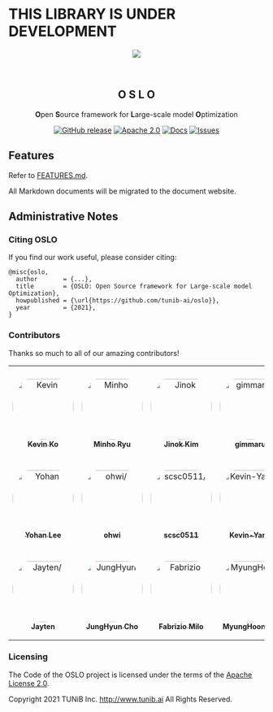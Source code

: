 # THIS LIBRARY IS UNDER DEVELOPMENT

<div align="center">

![](https://github.com/tunib-ai/oslo/raw/master/assets/oslo.png)

<br>

## O S L O

**O**pen **S**ource framework for **L**arge-scale model **O**ptimization

<p align="center">
<a href="https://github.com/tunib-ai/oslo/releases"><img alt="GitHub release" src="https://img.shields.io/github/release/tunib-ai/oslo.svg" /></a>
<a href="https://github.com/tunib-ai/oslo/blob/master/LICENSE.apache-2.0"><img alt="Apache 2.0" src="https://img.shields.io/badge/license-Apache%202.0-blue.svg"/></a> <a href="https://tunib-ai.github.io/oslo"><img alt="Docs" src="https://img.shields.io/badge/docs-passing-success.svg"/></a>
<a href="https://github.com/tunib-ai/oslo/issues"><img alt="Issues" src="https://img.shields.io/github/issues/tunib-ai/oslo"/></a>

</div>

## Features
Refer to [FEATURES.md](FEATURES.md).

All Markdown documents will be migrated to the document website.

## Administrative Notes
### Citing OSLO
If you find our work useful, please consider citing:
```
@misc{oslo,
  author       = {...},
  title        = {OSLO: Open Source framework for Large-scale model Optimization},
  howpublished = {\url{https://github.com/tunib-ai/oslo}},
  year         = {2021},
}
```
### Contributors
Thanks so much to all of our amazing contributors!

<table>
<tr>
    <td align="center" style="word-wrap: break-word; width: 180.0; height: 180.0">
        <a href=https://github.com/hyunwoongko>
            <img src=https://avatars.githubusercontent.com/u/38183241?v=4 width="120;"  style="border-radius:50%;align-items:center;justify-content:center;overflow:hidden;padding-top:10px" alt=Kevin Ko/>
            <br />
            <sub style="font-size:14px"><b>Kevin Ko</b></sub>
        </a>
    </td>
    <td align="center" style="word-wrap: break-word; width: 180.0; height: 180.0">
        <a href=https://github.com/bzantium>
            <img src=https://avatars.githubusercontent.com/u/19511788?v=4 width="120;"  style="border-radius:50%;align-items:center;justify-content:center;overflow:hidden;padding-top:10px" alt=Minho Ryu/>
            <br />
            <sub style="font-size:14px"><b>Minho Ryu</b></sub>
        </a>
    </td>
    <td align="center" style="word-wrap: break-word; width: 180.0; height: 180.0">
        <a href=https://github.com/jinok2im>
            <img src=https://avatars.githubusercontent.com/u/42664793?v=4 width="120;"  style="border-radius:50%;align-items:center;justify-content:center;overflow:hidden;padding-top:10px" alt=Jinok Kim/>
            <br />
            <sub style="font-size:14px"><b>Jinok Kim</b></sub>
        </a>
    </td>
    <td align="center" style="word-wrap: break-word; width: 180.0; height: 180.0">
        <a href=https://github.com/gimmaru>
            <img src=https://avatars.githubusercontent.com/u/87857169?v=4 width="120;"  style="border-radius:50%;align-items:center;justify-content:center;overflow:hidden;padding-top:10px" alt=gimmaru/>
            <br />
            <sub style="font-size:14px"><b>gimmaru</b></sub>
        </a>
    </td>
    <td align="center" style="word-wrap: break-word; width: 180.0; height: 180.0">
        <a href=https://github.com/loopinf>
            <img src=https://avatars.githubusercontent.com/u/2896446?v=4 width="120;"  style="border-radius:50%;align-items:center;justify-content:center;overflow:hidden;padding-top:10px" alt=loopinf/>
            <br />
            <sub style="font-size:14px"><b>loopinf</b></sub>
        </a>
    </td>
    <td align="center" style="word-wrap: break-word; width: 180.0; height: 180.0">
        <a href=https://github.com/cozytk>
            <img src=https://avatars.githubusercontent.com/u/59143479?v=4 width="120;"  style="border-radius:50%;align-items:center;justify-content:center;overflow:hidden;padding-top:10px" alt=Taekyun Kim/>
            <br />
            <sub style="font-size:14px"><b>Taekyun Kim</b></sub>
        </a>
    </td>
</tr>
<tr>
    <td align="center" style="word-wrap: break-word; width: 180.0; height: 180.0">
        <a href=https://github.com/l-yohai>
            <img src=https://avatars.githubusercontent.com/u/49181231?v=4 width="120;"  style="border-radius:50%;align-items:center;justify-content:center;overflow:hidden;padding-top:10px" alt=Yohan Lee/>
            <br />
            <sub style="font-size:14px"><b>Yohan Lee</b></sub>
        </a>
    </td>
    <td align="center" style="word-wrap: break-word; width: 180.0; height: 180.0">
        <a href=https://github.com/ohwi>
            <img src=https://avatars.githubusercontent.com/u/22569365?v=4 width="120;"  style="border-radius:50%;align-items:center;justify-content:center;overflow:hidden;padding-top:10px" alt=ohwi/>
            <br />
            <sub style="font-size:14px"><b>ohwi</b></sub>
        </a>
    </td>
    <td align="center" style="word-wrap: break-word; width: 180.0; height: 180.0">
        <a href=https://github.com/scsc0511>
            <img src=https://avatars.githubusercontent.com/u/19261612?v=4 width="120;"  style="border-radius:50%;align-items:center;justify-content:center;overflow:hidden;padding-top:10px" alt=scsc0511/>
            <br />
            <sub style="font-size:14px"><b>scsc0511</b></sub>
        </a>
    </td>
    <td align="center" style="word-wrap: break-word; width: 180.0; height: 180.0">
        <a href=https://github.com/jason9693>
            <img src=https://avatars.githubusercontent.com/u/11185336?v=4 width="120;"  style="border-radius:50%;align-items:center;justify-content:center;overflow:hidden;padding-top:10px" alt=Kevin-Yang/>
            <br />
            <sub style="font-size:14px"><b>Kevin-Yang</b></sub>
        </a>
    </td>
    <td align="center" style="word-wrap: break-word; width: 180.0; height: 180.0">
        <a href=https://github.com/MicPie>
            <img src=https://avatars.githubusercontent.com/u/36303596?v=4 width="120;"  style="border-radius:50%;align-items:center;justify-content:center;overflow:hidden;padding-top:10px" alt=Michael Pieler/>
            <br />
            <sub style="font-size:14px"><b>Michael Pieler</b></sub>
        </a>
    </td>
    <td align="center" style="word-wrap: break-word; width: 180.0; height: 180.0">
        <a href=https://github.com/hmy831004>
            <img src=https://avatars.githubusercontent.com/u/41275943?v=4 width="120;"  style="border-radius:50%;align-items:center;justify-content:center;overflow:hidden;padding-top:10px" alt=hmy831004/>
            <br />
            <sub style="font-size:14px"><b>hmy831004</b></sub>
        </a>
    </td>
</tr>
<tr>
    <td align="center" style="word-wrap: break-word; width: 180.0; height: 180.0">
        <a href=https://github.com/jayten-jeon>
            <img src=https://avatars.githubusercontent.com/u/57934461?v=4 width="120;"  style="border-radius:50%;align-items:center;justify-content:center;overflow:hidden;padding-top:10px" alt=Jayten/>
            <br />
            <sub style="font-size:14px"><b>Jayten</b></sub>
        </a>
    </td>
    <td align="center" style="word-wrap: break-word; width: 180.0; height: 180.0">
        <a href=https://github.com/reniew>
            <img src=https://avatars.githubusercontent.com/u/32028135?v=4 width="120;"  style="border-radius:50%;align-items:center;justify-content:center;overflow:hidden;padding-top:10px" alt=JungHyun Cho/>
            <br />
            <sub style="font-size:14px"><b>JungHyun Cho</b></sub>
        </a>
    </td>
    <td align="center" style="word-wrap: break-word; width: 180.0; height: 180.0">
        <a href=https://github.com/Mistobaan>
            <img src=https://avatars.githubusercontent.com/u/112599?v=4 width="120;"  style="border-radius:50%;align-items:center;justify-content:center;overflow:hidden;padding-top:10px" alt=Fabrizio Milo/>
            <br />
            <sub style="font-size:14px"><b>Fabrizio Milo</b></sub>
        </a>
    </td>
    <td align="center" style="word-wrap: break-word; width: 180.0; height: 180.0">
        <a href=https://github.com/jinmang2>
            <img src=https://avatars.githubusercontent.com/u/37775784?v=4 width="120;"  style="border-radius:50%;align-items:center;justify-content:center;overflow:hidden;padding-top:10px" alt=MyungHoon Jin/>
            <br />
            <sub style="font-size:14px"><b>MyungHoon Jin</b></sub>
        </a>
    </td>
    <td align="center" style="word-wrap: break-word; width: 180.0; height: 180.0">
        <a href=https://github.com/Quentin-Anthony>
            <img src=https://avatars.githubusercontent.com/u/10281105?v=4 width="120;"  style="border-radius:50%;align-items:center;justify-content:center;overflow:hidden;padding-top:10px" alt=Quentin Anthony/>
            <br />
            <sub style="font-size:14px"><b>Quentin Anthony</b></sub>
        </a>
    </td>
    <td align="center" style="word-wrap: break-word; width: 180.0; height: 180.0">
        <a href=https://github.com/sooftware>
            <img src=https://avatars.githubusercontent.com/u/42150335?v=4 width="120;"  style="border-radius:50%;align-items:center;justify-content:center;overflow:hidden;padding-top:10px" alt=Soohwan Kim/>
            <br />
            <sub style="font-size:14px"><b>Soohwan Kim</b></sub>
        </a>
    </td>
</tr>
</table>

### Licensing

The Code of the OSLO project is licensed under the terms of the [Apache License 2.0](LICENSE.apache-2.0).

Copyright 2021 TUNiB Inc. http://www.tunib.ai All Rights Reserved.

